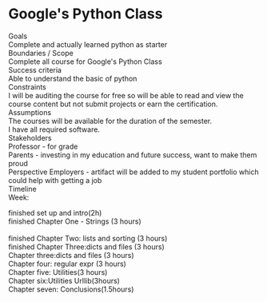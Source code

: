 # Google's Python Class
Goals<br/>
Complete and actually learned python as starter<br/>
Boundaries / Scope<br/>
Complete all course for Google's Python Class<br/>
Success criteria<br/>
Able to understand the basic of python<br/>
Constraints<br/>
I will be auditing the course for free so will be able to read and view the course content but not submit projects or earn the certification.<br/>
Assumptions<br/>
The courses will be available for the duration of the semester.<br/>
I have all required software.<br/>
Stakeholders<br/>
Professor - for grade<br/>
Parents - investing in my education and future success, want to make them proud<br/>
Perspective Employers - artifact will be added to my student portfolio which could help with getting a job<br/>
Timeline<br/>
Week: <br/>

finished  set up and intro(2h)<br/>
finished Chapter One - Strings (3 hours)<br/>  
finished Chapter Two: lists and sorting (3 hours)<br/>
finished Chapter Three:dicts and files (3 hours)<br/>
Chapter three:dicts and files (3 hours)<br/>
Chapter four: regular expr (3 hours)<br/>
Chapter five: Utilities(3 hours)<br/>
Chapter six:Utilities Urllib(3hours) <br/>
Chapter seven: Conclusions(1.5hours)<br/>
